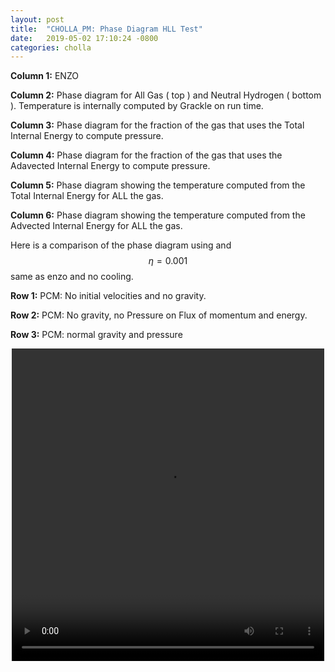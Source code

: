 ```yaml
---
layout: post
title:  "CHOLLA_PM: Phase Diagram HLL Test"
date:   2019-05-02 17:10:24 -0800
categories: cholla
---
```



**Column 1:**  ENZO

**Column 2:**  Phase diagram for All Gas ( top ) and Neutral Hydrogen ( bottom ). Temperature is internally computed by Grackle on run time.

**Column 3:**  Phase diagram for the fraction of the gas that uses the Total Internal Energy to compute pressure.

**Column 4:**  Phase diagram for the fraction of the gas that uses the Adavected Internal Energy to compute pressure.


**Column 5:**  Phase diagram showing the temperature computed from the Total Internal Energy for ALL the gas.

**Column 6:**  Phase diagram showing the temperature computed from the Advected Internal Energy for ALL the gas.

Here is a comparison of the phase diagram using and $$\eta = 0.001$$ same as enzo and no cooling.

**Row 1:** PCM: No initial velocities and no gravity.

**Row 2:** PCM: No gravity, no Pressure on Flux of momentum and energy.

**Row 3:** PCM: normal gravity and pressure 

<div style="text-align: center">
<video src="{{ site.url }}assets/videos/phase_diagram_noPFlux.mp4" width="500" height="500" controls preload> </video>
</div>
